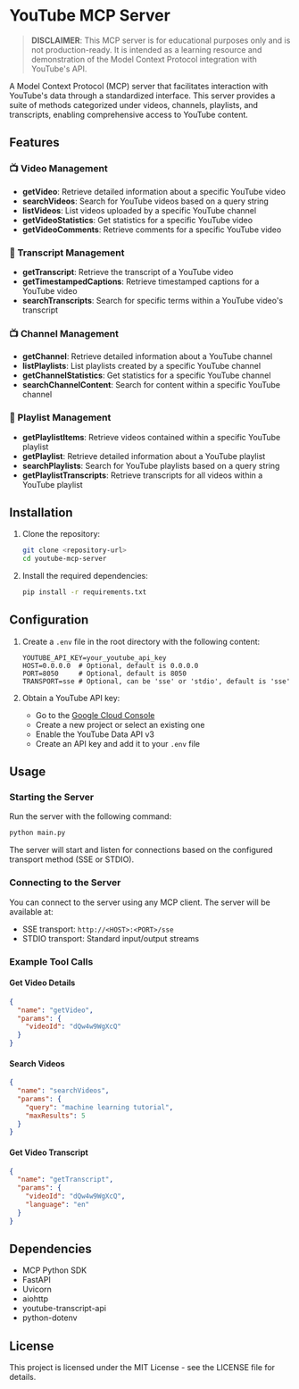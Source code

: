 # YouTube MCP Server

> **DISCLAIMER**: This MCP server is for educational purposes only and is not production-ready. It is intended as a learning resource and demonstration of the Model Context Protocol integration with YouTube's API.

A Model Context Protocol (MCP) server that facilitates interaction with YouTube's data through a standardized interface. This server provides a suite of methods categorized under videos, channels, playlists, and transcripts, enabling comprehensive access to YouTube content.

## Features

### 📺 Video Management
- **getVideo**: Retrieve detailed information about a specific YouTube video
- **searchVideos**: Search for YouTube videos based on a query string
- **listVideos**: List videos uploaded by a specific YouTube channel
- **getVideoStatistics**: Get statistics for a specific YouTube video
- **getVideoComments**: Retrieve comments for a specific YouTube video

### 📄 Transcript Management
- **getTranscript**: Retrieve the transcript of a YouTube video
- **getTimestampedCaptions**: Retrieve timestamped captions for a YouTube video
- **searchTranscripts**: Search for specific terms within a YouTube video's transcript

### 📺 Channel Management
- **getChannel**: Retrieve detailed information about a YouTube channel
- **listPlaylists**: List playlists created by a specific YouTube channel
- **getChannelStatistics**: Get statistics for a specific YouTube channel
- **searchChannelContent**: Search for content within a specific YouTube channel

### 📂 Playlist Management
- **getPlaylistItems**: Retrieve videos contained within a specific YouTube playlist
- **getPlaylist**: Retrieve detailed information about a YouTube playlist
- **searchPlaylists**: Search for YouTube playlists based on a query string
- **getPlaylistTranscripts**: Retrieve transcripts for all videos within a YouTube playlist

## Installation

1. Clone the repository:
   ```bash
   git clone <repository-url>
   cd youtube-mcp-server
   ```

2. Install the required dependencies:
   ```bash
   pip install -r requirements.txt
   ```

## Configuration

1. Create a `.env` file in the root directory with the following content:
   ```
   YOUTUBE_API_KEY=your_youtube_api_key
   HOST=0.0.0.0  # Optional, default is 0.0.0.0
   PORT=8050     # Optional, default is 8050
   TRANSPORT=sse # Optional, can be 'sse' or 'stdio', default is 'sse'
   ```

2. Obtain a YouTube API key:
   - Go to the [Google Cloud Console](https://console.cloud.google.com/)
   - Create a new project or select an existing one
   - Enable the YouTube Data API v3
   - Create an API key and add it to your `.env` file

## Usage

### Starting the Server

Run the server with the following command:

```bash
python main.py
```

The server will start and listen for connections based on the configured transport method (SSE or STDIO).

### Connecting to the Server

You can connect to the server using any MCP client. The server will be available at:

- SSE transport: `http://<HOST>:<PORT>/sse`
- STDIO transport: Standard input/output streams

### Example Tool Calls

#### Get Video Details

```json
{
  "name": "getVideo",
  "params": {
    "videoId": "dQw4w9WgXcQ"
  }
}
```

#### Search Videos

```json
{
  "name": "searchVideos",
  "params": {
    "query": "machine learning tutorial",
    "maxResults": 5
  }
}
```

#### Get Video Transcript

```json
{
  "name": "getTranscript",
  "params": {
    "videoId": "dQw4w9WgXcQ",
    "language": "en"
  }
}
```

## Dependencies

- MCP Python SDK
- FastAPI
- Uvicorn
- aiohttp
- youtube-transcript-api
- python-dotenv

## License

This project is licensed under the MIT License - see the LICENSE file for details.